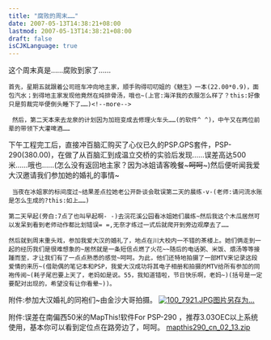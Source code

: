 ```yaml
---
title: "腐败的周末……"
date: 2007-05-13T14:38:21+08:00
lastmod: 2007-05-13T14:38:21+08:00
draft: false
isCJKLanguage: true
---
```


这个周末真是……腐败到家了……

    首先，星期五就跟着公司班车冲向地主家，顺手购得叨叨姐的《魅生》一本(22.00*0.9)，面包汽水；到得地主家发现他竟然在炖排骨汤，哦也~(上官:海洋我的衣服怎么样了？this:好像只是剪裁完毕便倒头睡下了……)<!--more-->

     然后，第二天本来去龙泉的计划因为加班变成去修理火车头……(的软件^ ^)，中午又在两位前辈的带领下大灌啤酒……

   下午工程完工后，直接冲百脑汇购买了心仪已久的PSP.GPS套件，PSP-290(380.00)，在做了从百脑汇到成温立交桥的实验后发现……误差高达500米……哦也……(怎么没有返回地主家？因为冰姐请客晚餐~~~呵呵~~~)然后便听闻我爱大汉邀请我们参加她的婚礼的事情~

     当夜在冰姐家的标间度过~结果差点拉她老公开卧谈会耽误第二天的晨练-v-(老师:请问流水账是怎么生成的?this:如上……)

    第二天早起(旁白:7点了也叫早起啊- -)去浣花溪公园看冰姐她们晨练~然后我这个木瓜居然可以发呆到看到老师动作都比划错误= =,无奈才练过一式后就爬开到旁边观摩去了……

    然后就到周末重头戏，参加我爱大汉的婚礼了，地点在川大校内一不错的茶楼上。她们俩走到一起的经历我们是很难想象的~居然就是一条短信点燃了火花~~随后的电话粥、米饭、煨汤等等接踵而至，才让我们有了一点点熟悉的感觉~呵呵。为此，他们还特地拍摄了一部MTV来记录这段爱情的来历~(借助偶的笔记本和PSP，我爱大汉成功将其电子相册和拍摄的MTV给所有参加的同袍传阅~(耗子尾巴要上天了，老妈如是说。55，我知道错啦，节日快乐啊，老妈~)(括号是一定要配对出现的，希望没有让你看晕~))。

附件:参加大汉婚礼的同袍们~由金沙大哥拍摄。
<a href="/wp-content/uploads/27/2716/2007/05/100_7921.JPG"><img src='/wp-content/uploads/27/2716/2007/05/100_7921.JPG' title='100_7921.JPG' alt='100_7921.JPG' />图片另存为...</a>

附件:误差在南偏西50米的MapThis!软件For PSP-290 ，推荐3.03OEC以上系统使用，基本你可以看到定位点在路旁边了，呵呵。
<a href="/wp-content/uploads/27/2716/2007/05/mapthis290_cn_02_13.zip" class="attachmentlink">mapthis290_cn_02_13.zip</a>